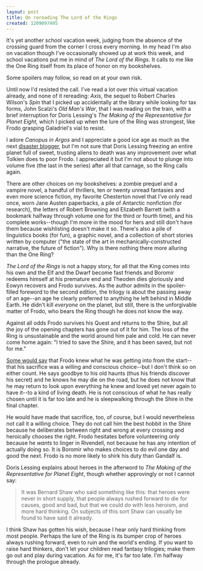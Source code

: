 ```yaml
---
layout: post
title: On rereading The Lord of the Rings
created: 1209097495
---
```

It's yet another school vacation week, judging from the absence of the crossing guard from the corner I cross every morning.  In my head I'm also on vacation though I've occasionally showed up at work this week, and school vacations put me in mind of *The Lord of the Rings.*  It calls to me like the One Ring itself from its place of honor on my bookshelves.

Some spoilers may follow, so read on at your own risk.<!--break-->

Until now I'd resisted the call.  I've read a lot over this virtual vacation already, and none of it rereading:  *Axis*, the sequel to Robert Charles Wilson's *Spin* that I picked up accidentally at the library while looking for tax forms, John Scalzi's *Old Man's War*, that I was reading on the train, with a brief interruption for Doris Lessing's *The Making of the Representative for Planet Eight,* which I picked up when the lure of the Ring was strongest, like Frodo grasping Galadriel's vial to resist.

I adore *Canopus in Argos* and I appreciate a good ice age as much as the next [disaster blogger](http://plagueblog.blogspot.com/), but I'm not sure that Doris Lessing freezing an entire planet full of sweet, trusting aliens to death was any improvement over what Tolkien does to poor Frodo.  I appreciated it but I'm not about to plunge into volume five (the last in the series) after all that carnage, so the Ring calls again.

There are other choices on my bookshelves:  a zombie prequel and a vampire novel, a handful of thrillers, ten or twenty unread fantasies and even more science fiction, my favorite Chesterton novel that I've only read once, worn Jane Austen paperbacks, a pile of Antarctic nonfiction (for research), the letters of Robert Browning and Elizabeth Barrett (with a bookmark halfway through volume one for the third or fourth time), and his complete works--though I'm more in the mood for hers and still don't have them because wishlisting doesn't make it so.  There's also a pile of linguistics books (for fun), a graphic novel, and a collection of short stories written by computer ("the state of the art in mechanically-constructed narrative, the future of fiction").  Why is there nothing there more alluring than the One Ring?

*The Lord of the Rings* is not a happy story, for all that the King comes into his own and the Elf and the Dwarf become fast friends and Boromir redeems himself at his premature end and Theoden dies gloriously and Eowyn recovers and Frodo survives.  As the author admits in the spoiler-filled foreword to the second edition, the trilogy is about the passing away of an age--an age he clearly preferred to anything he left behind in Middle Earth.  He didn't kill *everyone* on the planet, but still, there is the unforgivable matter of Frodo, who bears the Ring though he does not know the way.

Against all odds Frodo survives his Quest and returns to the Shire, but all the joy of the opening chapters has gone out of it for him.  The loss of the Ring is unsustainable and the world around him pale and cold.  He can never come home again:  "I tried to save the Shire, and it has been saved, but not for me."

[Some would say](http://curiousjew.blogspot.com/2007/08/true-heroes.html) that Frodo knew what he was getting into from the start--that his sacrifice was a willing and conscious choice--but I don't think so on either count.  He says goodbye to his old haunts (thus his friends discover his secret) and he knows he may die on the road, but he does not know that he may return to look upon everything he knew and loved yet never again to have it--to a kind of living death.  He is not conscious of what he has really chosen until it is far too late and he is sleepwalking through the Shire in the final chapter.

He would have made that sacrifice, too, of course, but I would nevertheless not call it a willing choice.  They do not call him the best hobbit in the Shire because he deliberates between right and wrong at every crossing and heroically chooses the right.  Frodo hesitates before volunteering only because he *wants* to linger in Rivendell, not because he has any intention of actually doing so.   It is Boromir who makes choices to do evil one day and good the next.  Frodo is no more likely to shirk his duty than Gandalf is.

Doris Lessing explains about heroes in the afterword to *The Making of the Representative for Planet Eight*, though whether approvingly or not I cannot say:

> It was Bernard Shaw who said something like this:  that heroes were never in short supply, that people always rushed forward to die for causes, good and bad, but that we could do with less heroism, and more hard thinking.  On subjects of this sort Shaw can usually be found to have said it already.

I think Shaw has gotten his wish, because I hear only hard thinking from most people.  Perhaps the lure of the Ring is its bumper crop of heroes always rushing forward, even to ruin and the world's ending.  If you want to raise hard thinkers, don't let your children read fantasy trilogies; make them go out and play during vacation.  As for me, it's far too late.  I'm halfway through the prologue already.
